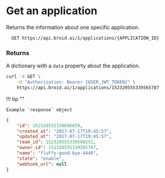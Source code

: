 # Get an application

Returns the information about one specific application.

```definition
  GET https://api.broid.ai/1/applications/{APPLICATION_ID}
```

### Returns

A dictionary with a ``data`` property about the application.

```bash
curl -X GET \
    -H "Authorization: Bearer {USER_JWT_TOKEN}" \
    https://api.broid.ai/1/applications/152320555339565787
```

!!! tip ""

    Example `response` object

```json
{
	"id": 152320555339696859,
	"created_at": "2017-07-17T19:45:57",
	"updated_at": "2017-07-17T19:45:57",
	"team_id": 152320555339500251,
	"owner_id": 152320555339565787,
	"name": "fluffy-good-bye-4440",
	"state": "enable",
	"webhook_url": null
}
```

